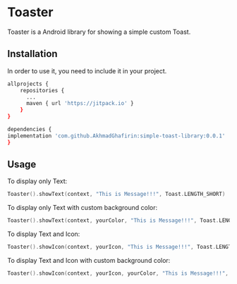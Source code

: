 # Toaster

Toaster is a Android library for showing a simple custom Toast.

## Installation

In order to use it, you need to include it in your project.

```bash
allprojects {
    repositories {
      ...
      maven { url 'https://jitpack.io' }
    }
}
```

```bash
dependencies {
implementation 'com.github.AkhmadGhafirin:simple-toast-library:0.0.1'
}
```

## Usage

To display only Text:
```kotlin
Toaster().showText(context, "This is Message!!!", Toast.LENGTH_SHORT)
```

To display only Text with custom background color:
```kotlin
Toaster().showText(context, yourColor, "This is Message!!!", Toast.LENGTH_SHORT)
```

To display Text and Icon:
```kotlin
Toaster().showIcon(context, yourIcon, "This is Message!!!", Toast.LENGTH_SHORT)
```

To display Text and Icon with custom background color:
```kotlin
Toaster().showIcon(context, yourIcon, yourColor, "This is Message!!!", Toast.LENGTH_SHORT)
```
